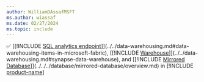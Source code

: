 ```yaml
---
author: WilliamDAssafMSFT
ms.author: wiassaf
ms.date: 02/27/2024
ms.topic: include
---
```

&#x2705; [[!INCLUDE [SQL analytics endpoint](../fabric-se.md)]](../../data-warehousing.md#data-warehousing-items-in-microsoft-fabric), [[!INCLUDE [Warehouse](../fabric-dw.md)]](../../data-warehousing.md#synapse-data-warehouse), and [[!INCLUDE [Mirrored Database](../../../database/includes/fabric-mirrored-db.md)]](../../../database/mirrored-database/overview.md) in [!INCLUDE [product-name](../../../includes/product-name.md)]
